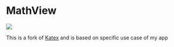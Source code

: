 # MathView

[![](https://jitpack.io/v/Sukrit966/MathView.svg)](https://jitpack.io/#Sukrit966/MathView)

This is a fork of [Katex](https://github.com/lingarajsankaravelu/Katex) and is based on specific use case of my app